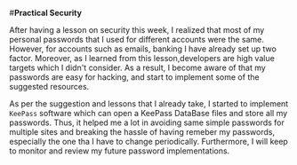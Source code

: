 #**Practical Security**

After having a lesson on security this week, I realized that most of my personal passwords that I used for different accounts were the same. However, for accounts such as emails, banking I have already set up two factor. Moreover, as I learned from this lesson,developers are high value targets which I didn't consider. As a result, I become aware of that my passwords are easy for hacking, and start to implement some of the suggested resources. 

As per the suggestion and lessons that I already take, I started to implement `KeePass` software which can open a KeePass DataBase files and store all my passwords. Thus, it helped me a lot in avoiding same simple passwords for multiple sites and breaking the hassle of having remeber my passwords, especially the one tha I have to change periodically. Furthermore, I will keep to monitor and review my future password implementations.